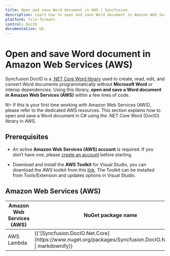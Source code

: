 ```yaml
---
title: Open and save Word document in AWS | Syncfusion
description: Learn how to open and save Word document in Amazon Web Services (AWS) using Syncfusion .NET Core Word (DocIO) library in C#.
platform: file-formats
control: DocIO
documentation: UG
---
```


# Open and save Word document in Amazon Web Services (AWS)

Syncfusion DocIO is a [.NET Core Word library](https://www.syncfusion.com/document-processing/word-framework/net/word-library) used to create, read, edit, and convert Word documents programmatically without **Microsoft Word** or interop dependencies. Using this library, **open and save a Word document in Amazon Web Services (AWS)** within a few lines of code. 

N> If this is your first time working with Amazon Web Services (AWS), please refer to the dedicated AWS resources. This section explains how to open and save a Word document in C# using the .NET Core Word (DocIO) library in AWS. 

## Prerequisites 

* An active **Amazon Web Services (AWS) account** is required. If you don’t have one, please [create an account](https://aws.amazon.com/) before starting.

* Download and install the **AWS Toolkit** for Visual Studio, you can download the AWS toolkit from this [link](https://aws.amazon.com/visualstudio/). The Toolkit can be installed from Tools/Extension and updates options in Visual Studio.

## Amazon Web Services (AWS)

<table>
<thead>
<tr>
<th>
Amazon Web Services (AWS)<br/></th><th>
NuGet package name<br/></th></tr></thead>
<tr>
<td>
AWS Lambda <br/></td><td>
{{'[Syncfusion.DocIO.Net.Core](https://www.nuget.org/packages/Syncfusion.DocIO.Net.Core)' | markdownify}}<br/> 
</td></tr>
</table>

